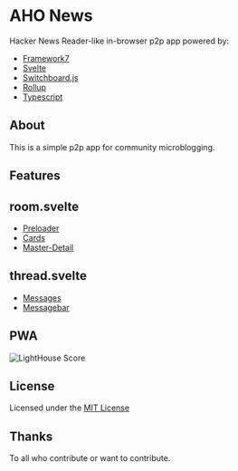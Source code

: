 AHO News
===========

Hacker News Reader-like in-browser p2p app powered by:

 - [Framework7](https://github.com/nolimits4web/Framework7)
 - [Svelte](https://svelte.dev/)
 - [Switchboard.js](https://github.com/shadowmoose/switchboard.js)
 - [Rollup](https://rollupjs.org)
 - [Typescript](https://www.typescriptlang.org)

About
-----
This is a simple p2p app for community microblogging.

Features
--------

## room.svelte

- [Preloader](https://framework7.io/svelte/preloader.html)
- [Cards](https://framework7.io/svelte/cards.html)
- [Master-Detail](https://framework7.io/docs/view.html#master-detail)

## thread.svelte

- [Messages](https://framework7.io/svelte/messages.html)
- [Messagebar](https://framework7.io/svelte/messagebar.html)

PWA
---

![LightHouse Score](https://github.com/ra-in-bow-dev/aho-news/raw/master/lighthouse-pwa-score.png)

License
-------

Licensed under the [MIT License](https://github.com/ra-in-bow-dev/aho-news/raw/master/LICENSE)

Thanks
------

To all who contribute or want to contribute.
